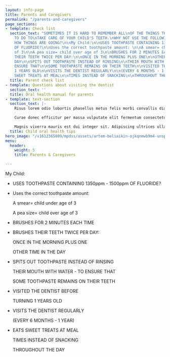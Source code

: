 ```yaml
---
layout: info-page
title: Parents and Caregivers
permalink: "/parents-and-caregivers"
page_sections:
- template: Check list
  section_text: "SOMETIMES IT IS HARD TO REMEMBER ALL\nOF THE THINGS THAT YOU NEED
    TO DO TO\nTAKE CARE OF YOUR CHILD'S TEETH.\nWHY NOT USE THE FOLLOWING LIST TO\nCHECK
    HOW THINGS ARE GOING?\n\nMy Child:\n\nUSES TOOTHPASTE CONTAINING 1350ppm - 1500ppm
    OF FLUORIDE?\n\nUses the correct toothpaste amount: \n\nA smear= child under age
    of 3\n\nA pea size= child over age of 3\n\nBRUSHES FOR 2 MINUTES EACH TIME\n\nBRUSHES
    THEIR TEETH TWICE PER DAY:\n\nONCE IN THE MORNING PLUS ONE\n\nOTHER TIME IN THE
    DAY\n\nSPITS OUT TOOTHPASTE INSTEAD OF RINSING\n\nTHEIR MOUTH WITH WATER - TO
    ENSURE THAT\n\nSOME TOOTHPASTE REMAINS ON THEIR TEETH\n\nVISITED THE DENTIST BEFORE\n\nTURNING
    1 YEARS OLD\n\nVISITS THE DENTIST REGULARLY\n\n(EVERY 6 MONTHS - 1 YEAR)\n\nEATS
    SWEET TREATS AT MEAL\n\nTIMES INSTEAD OF SNACKING\n\nTHROUGHOUT THE DAY\n\n"
  title: Parent check list
- template: Questions about visiting the dentist
  section_text: ''
  title: Oral health manual for parents
- template: text-section
  section_text: |-
    Risus lorem odio lobortis phasellus metus felis morbi convallis diam. Senectus si in tellus sit eu donec suscipit blandit. Massa potenti nec conubia rhoncus ultrices malesuada.

    Curae donec efficitur per massa vulputate elit fermentum consectetuer. Pharetra tellus purus primis nisi pede parturient. Tempus fermentum condimentum mollis ullamcorper per blandit sit.

    Magnis viverra mauris est dui integer sit. Adipiscing ultrices ullamcorper scelerisque massa lobortis velit luctus purus bibendum.
  title: Child oral health tips
hero_image: "/v1612365809/mpdss/assets/artem-beliaikin-ojkqnmwb9m4-unsplash.jpg"
menu:
  header:
    weight: 5
    title: Parents & Caregivers

---
```

My Child:

* USES TOOTHPASTE CONTAINING 1350ppm - 1500ppm OF FLUORIDE?
* Uses the correct toothpaste amount: 

  A smear= child under age of 3

  A pea size= child over age of 3
* BRUSHES FOR 2 MINUTES EACH TIME
* BRUSHES THEIR TEETH TWICE PER DAY:

  ONCE IN THE MORNING PLUS ONE

  OTHER TIME IN THE DAY
* SPITS OUT TOOTHPASTE INSTEAD OF RINSING

  THEIR MOUTH WITH WATER - TO ENSURE THAT

  SOME TOOTHPASTE REMAINS ON THEIR TEETH
* VISITED THE DENTIST BEFORE

  TURNING 1 YEARS OLD
* VISITS THE DENTIST REGULARLY

  (EVERY 6 MONTHS - 1 YEAR)
* EATS SWEET TREATS AT MEAL

  TIMES INSTEAD OF SNACKING

  THROUGHOUT THE DAY